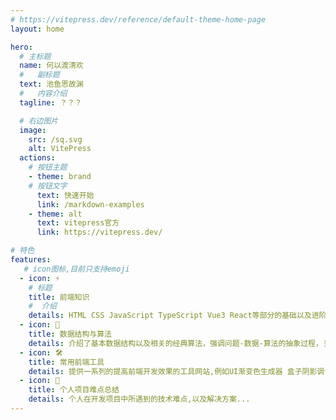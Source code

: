 ```yaml
---
# https://vitepress.dev/reference/default-theme-home-page
layout: home

hero:
  # 主标题
  name: 何以渡清欢
  #   副标题
  text: 池鱼思故渊
  #   内容介绍
  tagline: ？？？

  # 右边图片
  image:
    src: /sq.svg
    alt: VitePress
  actions:
    # 按钮主题
    - theme: brand
    # 按钮文字
      text: 快速开始
      link: /markdown-examples
    - theme: alt
      text: vitepress官方
      link: https://vitepress.dev/

# 特色
features:
   # icon图标,目前只支持emoji
  - icon: ⚡️
    # 标题
    title: 前端知识
    #  介绍
    details: HTML CSS JavaScript TypeScript Vue3 React等部分的基础以及进阶的内容知识点,整合自己以及别人的资料 
  - icon: 🖖
    title: 数据结构与算法
    details: 介绍了基本数据结构以及相关的经典算法，强调问题-数据-算法的抽象过程，关注数据结构与算法的时间空间效率，培养编写出高效程序从而解决实际问题的综合能力。
  - icon: 🛠️
    title: 常用前端工具
    details: 提供一系列的提高前端开发效果的工具网站,例如UI渐变色生成器 盒子阴影调试 Flex Grid 布局调试 包括常用的图标库...
  - icon: 💓
    title: 个人项目难点总结
    details: 个人在开发项目中所遇到的技术难点,以及解决方案...
---
```

